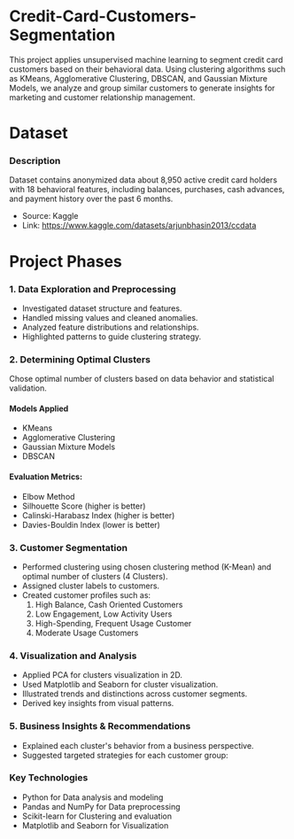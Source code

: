 # Credit-Card-Customers-Segmentation
This project applies unsupervised machine learning to segment credit card customers based on their behavioral data. Using clustering algorithms such as KMeans, Agglomerative Clustering, DBSCAN, and Gaussian Mixture Models, we analyze and group similar customers to generate insights for marketing and customer relationship management.

# Dataset
### Description
Dataset contains anonymized data about 8,950 active credit card holders with 18 behavioral features, including balances, purchases, cash advances, and payment history over the past 6 months.
- Source: Kaggle
- Link: https://www.kaggle.com/datasets/arjunbhasin2013/ccdata

# Project Phases
### 1. Data Exploration and Preprocessing
- Investigated dataset structure and features.
- Handled missing values and cleaned anomalies.
- Analyzed feature distributions and relationships.
- Highlighted patterns to guide clustering strategy.

### 2. Determining Optimal Clusters
Chose optimal number of clusters based on data behavior and statistical validation.
#### Models Applied
- KMeans
- Agglomerative Clustering
- Gaussian Mixture Models
- DBSCAN
#### Evaluation Metrics:
- Elbow Method
- Silhouette Score (higher is better)
- Calinski-Harabasz Index (higher is better)
- Davies-Bouldin Index (lower is better)

### 3. Customer Segmentation
- Performed clustering using chosen clustering method (K-Mean) and optimal number of clusters (4 Clusters).
- Assigned cluster labels to customers.
- Created customer profiles such as:
  1. High Balance, Cash Oriented Customers
  2. Low Engagement, Low Activity Users
  3. High-Spending, Frequent Usage Customer
  4. Moderate Usage Customers

### 4. Visualization and Analysis
- Applied PCA for clusters visualization in 2D.
- Used Matplotlib and Seaborn for cluster visualization.
- Illustrated trends and distinctions across customer segments.
- Derived key insights from visual patterns.

### 5. Business Insights & Recommendations
- Explained each cluster's behavior from a business perspective.
- Suggested targeted strategies for each customer group:

### Key Technologies
- Python for Data analysis and modeling
- Pandas and NumPy for Data preprocessing
- Scikit-learn for Clustering and evaluation
- Matplotlib and Seaborn for Visualization
